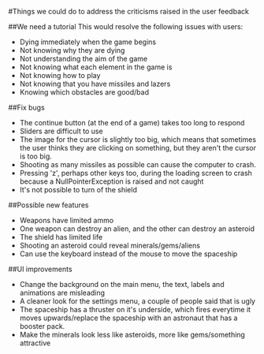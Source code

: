 #Things we could do to address the criticisms raised in the user feedback

##We need a tutorial
This would resolve the following issues with users:
- Dying immediately when the game begins
- Not knowing why they are dying
- Not understanding the aim of the game
- Not knowing what each element in the game is
- Not knowing how to play
- Not knowing that you have missiles and lazers
- Knowing which obstacles are good/bad

##Fix bugs
- The continue button (at the end of a game) takes too long to respond
- Sliders are difficult to use
- The image for the cursor is slightly too big, which means that sometimes the user thinks they are clicking on something, but they aren't the cursor is too big.
- Shooting as many missiles as possible can cause the computer to crash.
- Pressing 'z', perhaps other keys too, during the loading screen to crash because a NullPointerException is raised and not caught
- It's not possible to turn of the shield

##Possible new features
- Weapons have limited ammo
- One weapon can destroy an alien, and the other can destroy an asteroid
- The shield has limited life
- Shooting an asteroid could reveal minerals/gems/aliens
- Can use the keyboard instead of the mouse to move the spaceship

##UI improvements
- Change the background on the main menu, the text, labels and animations are misleading
- A cleaner look for the settings menu, a couple of people said that is ugly
- The spaceship has a thruster on it's underside, which fires everytime it moves upwards/replace the spaceship with an astronaut that has a booster pack.
- Make the minerals look less like asteroids, more like gems/something attractive

